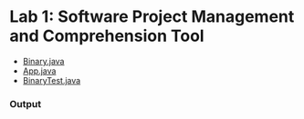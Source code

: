 # Lab 1: Software Project Management and Comprehension Tool

- [Binary.java](https://github.com/23Vishan/Software-Quality-Lab-1/blob/main/src/main/java/com/ontariotechu/sofe3980U/Binary.java)
- [App.java](https://github.com/23Vishan/Software-Quality-Lab-1/blob/main/src/main/java/com/ontariotechu/sofe3980U/App.java)
- [BinaryTest.java](https://github.com/23Vishan/Software-Quality-Lab-1/blob/main/src/test/java/com/ontariotechu/sofe3980U/BinaryTest.java)

### Output
